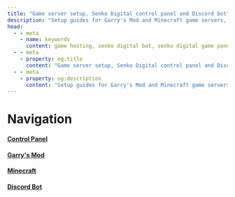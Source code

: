 ```yaml
---
title: "Game server setup, Senko Digital control panel and Discord bot"
description: "Setup guides for Garry's Mod and Minecraft game servers, tutorials for Senko Digital hosting provider's control panel and server management through Discord bot."
head:
  - - meta
    - name: keywords
      content: game hosting, senko digital bot, senko digital game panel, senko digital
  - - meta
    - property: og:title 
      content: "Game server setup, Senko Digital control panel and Discord bot"
  - - meta
    - property: og:description
      content: "Setup guides for Garry's Mod and Minecraft game servers, tutorials for Senko Digital hosting provider's control panel and server management through Discord bot."
---
```


# Navigation

#### [Control Panel](/panel/)

#### [Garry's Mod](/games/gmod/)

#### [Minecraft](/games/minecraft/)

#### [Discord Bot](/bot/)
